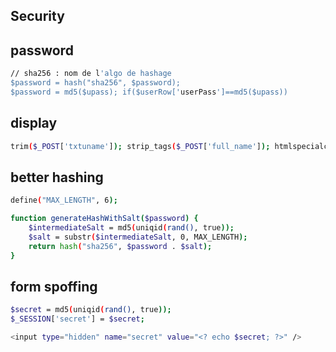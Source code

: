 ## Security

## password

```bash
// sha256 : nom de l'algo de hashage
$password = hash("sha256", $password);
$password = md5($upass); if($userRow['userPass']==md5($upass))
```

## display

```bash
trim($_POST['txtuname']); strip_tags($_POST['full_name']); htmlspecialchars($_POST['full_name']);
```

## better hashing

```bash
define("MAX_LENGTH", 6);

function generateHashWithSalt($password) {
    $intermediateSalt = md5(uniqid(rand(), true));
    $salt = substr($intermediateSalt, 0, MAX_LENGTH);
    return hash("sha256", $password . $salt);
}
```

## form spoffing

```bash
$secret = md5(uniqid(rand(), true));
$_SESSION['secret'] = $secret;

<input type="hidden" name="secret" value="<? echo $secret; ?>" />
```